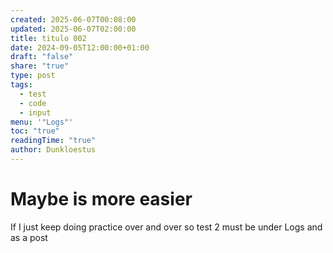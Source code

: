 ```yaml
---
created: 2025-06-07T00:08:00
updated: 2025-06-07T02:00:00
title: titulo 002
date: 2024-09-05T12:00:00+01:00
draft: "false"
share: "true"
type: post
tags:
  - test
  - code
  - input
menu: '"Logs"'
toc: "true"
readingTime: "true"
author: Dunkloestus
---
```

# Maybe is more easier 

If I just keep doing practice over and over
 so test 2 must be under Logs and as a post